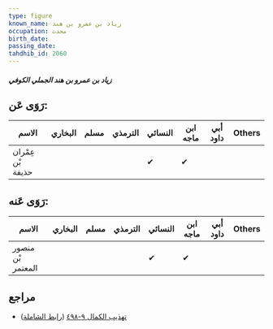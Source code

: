 ```yaml
---
type: figure
known_name: زياد بن عمرو بن هند
occupation: محدث
birth_date:
passing_date:
tahdhib_id: 2060
---
```

##### زياد بن عمرو بن هند الجملي الكوفي

## رَوَى عَن:
| الاسم             | البخاري | مسلم | الترمذي | النسائي | ابن ماجه | أبي داود | Others |
| ----------------- | ------- | ---- | ------- | ------- | -------- | -------- | ------ |
| عِمْران بْن حذيفة |         |      |         | ✔       | ✔        |          |        |
## رَوَى عَنه:
| الاسم             | البخاري | مسلم | الترمذي | النسائي | ابن ماجه | أبي داود | Others |
| ----------------- | ------- | ---- | ------- | ------- | -------- | -------- | ------ |
| منصور بْن المعتمر |         |      |         | ✔       | ✔        |          |        |
## مراجع
- [تهذيب الكمال ٩-٤٩٨](obsidian://open?vault=Tahdhib-al-Kamal&file=Figures/٢٠٦٠-زياد%20بن%20عمرو%20بن%20هند%20الجملي%20الكوفي) ([رابط الشاملة](https://shamela.ws/book/3722/4738))